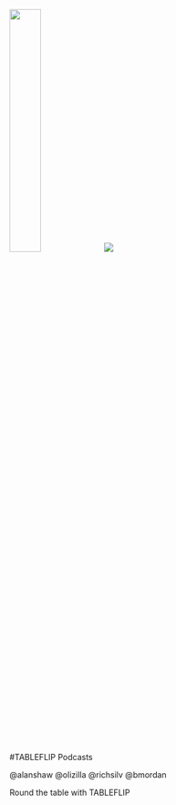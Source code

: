 <img src="http://vignette3.wikia.nocookie.net/mysingingmonsters/images/9/92/Spacer.png" width="33%" />![](https://tableflip.io/img/tableflip.min.svg)

#TABLEFLIP Podcasts

@alanshaw
@olizilla
@richsilv
@bmordan

Round the table with TABLEFLIP
